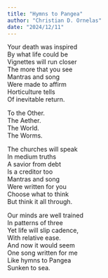 ```yaml
---
title: "Hymns to Pangea"
author: "Christian D. Ornelas"
date: "2024/12/11"
---
```

Your death was inspired  
By what life could be  
Vignettes will run closer  
The more that you see  
Mantras and song  
Were made to affirm  
Horticulture tells  
Of inevitable return.

To the Other.  
The Aether.  
The World.  
The Worms.

The churches will speak  
In medium truths  
A savior from debt  
Is a creditor too  
Mantras and song  
Were written for you  
Choose what to think  
But think it all through.

Our minds are well trained  
In patterns of three  
Yet life will slip cadence,  
With relative ease.  
And now it would seem  
One song written for me  
Like hymns to Pangea  
Sunken to sea.